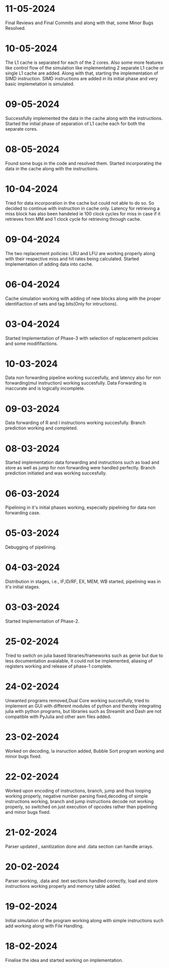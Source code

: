 # 11-05-2024
Final Reviews and Final Commits and along with that, some Minor Bugs Resolved.

# 10-05-2024
The L1 cache is separated for each of the 2 cores. Also some more features like control flow of the simulation like implementating 2 separate L1 cache or single L1 cache are added. Along with that, starting the implementation of SIMD instruction. SIMD instructions are added in its initial phase and very basic implemetation is simulated.

# 09-05-2024
Successfully implemented the data in the cache along with the instructions. Started the initial phase of separation of L1 cache each for both the separate cores. 

# 08-05-2024
Found some bugs in the code and resolved them. Started incorporating the data in the cache along with the instructions.

# 10-04-2024
Tried for data incorporation in the cache but could not able to do so. So decided to continue with instruction in cache only. Latency for retrieving a miss block has also been handeled ie 100 clock cycles for miss in case if it retrieves from MM and 1 clock cycle for retrieving through cache.

# 09-04-2024
The two replacement poilicies:  LRU and LFU are working properly along with their respective miss and hit rates being calculated. Started Implementation of adding data into cache.

# 06-04-2024
Cache simulation working with adding of new blocks along with the proper identifiaction of sets and tag bits(Only for intructions).

# 03-04-2024
Started Implementation of Phase-3 with selection of replacement policies and some modififactions.

# 10-03-2024
Data non forwarding pipeline working succesfully, and latency also for non forwarding(mul instruction) working succesfully. Data Forwarding is inaccurate and is logically incomplete.

# 09-03-2024
Data forwarding of R and I instructions working succesfully. Branch prediction working and completed.

# 08-03-2024
Started implementation data forwarding and instructions such as load and store as well as jump for non forwarding were handled perfectly. Branch prediction initiated and was working succesfully.

# 06-03-2024
Pipelining in it's initial phases working, especially pipelining for data non forwarding case.

# 05-03-2024
Debugging of pipelining.

# 04-03-2024
Distribution in stages, i.e., IF,ID/RF, EX, MEM, WB started, pipelining was in it's initial stages.

# 03-03-2024
Started Implementation of Phase-2.

# 25-02-2024
Tried to switch on julia based libraries/frameworks such as genie but due to less documentation avaialable, it could not be implemented, aliasing of registers working and release of phase-1 complete.

# 24-02-2024
Unwanted programs removed,Dual Core working succesfully, tried to implement an GUI with different modules of python and thereby integrating julia with python programs, but libraries such as Streamlit and Dash are not compatible with PyJulia and other asm files added.

# 23-02-2024
Worked on decoding, la insruction added, Bubble Sort program working and minor bugs fixed.

# 22-02-2024
Worked upon encoding of instructions, branch, jump and thus looping working properly, negative number parsing fixed,decoding of simple instructions working, branch and jump instructions decode not working properly, so switched on just execution of opcodes rather than pipelining and minor bugs fixed.

# 21-02-2024
Parser updated , sanitization done and .data section can handle arrays.

# 20-02-2024
Parser working, .data and .text sections handled correctly, load and store instructions working properly and memory table added.

# 19-02-2024
Initial simulation of the program working along with simple instructions such add working along with File Handling.

# 18-02-2024
Finalise the idea and started working on implementation.




